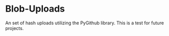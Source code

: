 # Blob-Uploads

An set of hash uploads utilizing the PyGithub library. This is a test for future projects.
